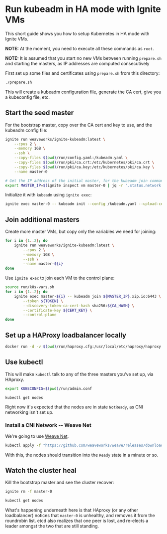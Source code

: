 # Run kubeadm in HA mode with Ignite VMs

This short guide shows you how to setup Kubernetes in HA mode with Ignite VMs.

**NOTE:** At the moment, you need to execute all these commands as `root`.

**NOTE:** It is assumed that you start no new VMs between running `prepare.sh` and starting the masters, as IP addresses are computed consecutively

First set up some files and certificates using `prepare.sh` from this directory:

```bash
./prepare.sh
```

This will create a kubeadm configuration file, generate the CA cert, give you a kubeconfig file, etc.

## Start the seed master

For the bootstrap master, copy over the CA cert and key to use, and the kubeadm config file:

```bash
ignite run weaveworks/ignite-kubeadm:latest \
    --cpus 2 \
    --memory 1GB \
    --ssh \
    --copy-files $(pwd)/run/config.yaml:/kubeadm.yaml \
    --copy-files $(pwd)/run/pki/ca.crt:/etc/kubernetes/pki/ca.crt \
    --copy-files $(pwd)/run/pki/ca.key:/etc/kubernetes/pki/ca.key \
    --name master-0

# Get the IP address of the initial master, for the kubeadm join command below
export MASTER_IP=$(ignite inspect vm master-0 | jq -r ".status.network.ipAddresses[0]")
```

Initialize it with `kubeadm` using `ignite exec`:

```bash
ignite exec master-0 -- kubeadm init --config /kubeadm.yaml --upload-certs
```

## Join additional masters

Create more master VMs, but copy only the variables we need for joining:

```bash
for i in {1..2}; do
    ignite run weaveworks/ignite-kubeadm:latest \
        --cpus 2 \
        --memory 1GB \
        --ssh \
        --name master-${i}
done
```

Use `ignite exec` to join each VM to the control plane:

```bash
source run/k8s-vars.sh
for i in {1..2}; do
    ignite exec master-${i} -- kubeadm join ${MASTER_IP}.xip.io:6443 \
        --token ${TOKEN} \
        --discovery-token-ca-cert-hash sha256:${CA_HASH} \
        --certificate-key ${CERT_KEY} \
        --control-plane
done
```

## Set up a HAProxy loadbalancer locally

```bash
docker run -d -v $(pwd)/run/haproxy.cfg:/usr/local/etc/haproxy/haproxy.cfg -p 6443:443 haproxy:alpine
```

## Use kubectl

This will make `kubectl` talk to any of the three masters you've set up, via HAproxy.

```bash
export KUBECONFIG=$(pwd)/run/admin.conf

kubectl get nodes
```

Right now it's expected that the nodes are in state `NotReady`, as CNI networking isn't set up.

### Install a CNI Network -- Weave Net

We're going to use [Weave Net](https://github.com/weaveworks/weave).

```bash
kubectl apply -f "https://github.com/weaveworks/weave/releases/download/v2.8.1/weave-daemonset-k8s.yaml"
```

With this, the nodes should transition into the `Ready` state in a minute or so.

## Watch the cluster heal

Kill the bootstrap master and see the cluster recover:

```bash
ignite rm -f master-0

kubectl get nodes
```

What's happening underneath here is that HAproxy (or any other loadbalancer) notices that
`master-0` is unhealthy, and removes it from the roundrobin list. etcd also realizes
that one peer is lost, and re-elects a leader amongst the two that are still standing.
